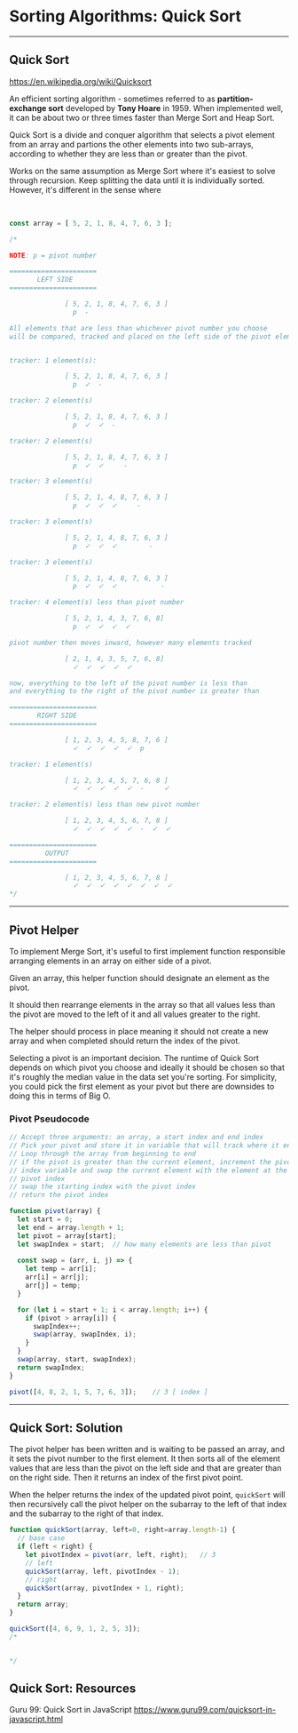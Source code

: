 # Sorting Algorithms: Quick Sort

---

## Quick Sort

<https://en.wikipedia.org/wiki/Quicksort>

An efficient sorting algorithm - sometimes referred to as **partition-exchange sort** developed by **Tony Hoare** in 1959. When implemented well, it can be about two or three times faster than Merge Sort and Heap Sort.

Quick Sort is a divide and conquer algorithm that selects a pivot element from an array and partions the other elements into two sub-arrays, according to whether they are less than or greater than the pivot.

Works on the same assumption as Merge Sort where it's easiest to solve through recursion. Keep splitting the data until it is individually sorted. However, it's different in the sense where

</br>

```js
const array = [ 5, 2, 1, 8, 4, 7, 6, 3 ];

/*

NOTE: p = pivot number

======================
       LEFT SIDE
======================

              [ 5, 2, 1, 8, 4, 7, 6, 3 ]
                p  -

All elements that are less than whichever pivot number you choose
will be compared, tracked and placed on the left side of the pivot element.


tracker: 1 element(s):

              [ 5, 2, 1, 8, 4, 7, 6, 3 ]
                p  ✓  -

tracker: 2 element(s)

              [ 5, 2, 1, 8, 4, 7, 6, 3 ]
                p  ✓  ✓  -

tracker: 2 element(s)

              [ 5, 2, 1, 8, 4, 7, 6, 3 ]
                p  ✓  ✓     -

tracker: 3 element(s)

              [ 5, 2, 1, 4, 8, 7, 6, 3 ]
                p  ✓  ✓  ✓     -

tracker: 3 element(s)

              [ 5, 2, 1, 4, 8, 7, 6, 3 ]
                p  ✓  ✓  ✓        -

tracker: 3 element(s)

              [ 5, 2, 1, 4, 8, 7, 6, 3 ]
                p  ✓  ✓  ✓           -

tracker: 4 element(s) less than pivot number

              [ 5, 2, 1, 4, 3, 7, 6, 8]
                p  ✓  ✓  ✓  ✓

pivot number then moves inward, however many elements tracked

              [ 2, 1, 4, 3, 5, 7, 6, 8]
                ✓  ✓  ✓  ✓  ✓

now, everything to the left of the pivot number is less than
and everything to the right of the pivot number is greater than

======================
       RIGHT SIDE
======================

              [ 1, 2, 3, 4, 5, 8, 7, 6 ]
                ✓  ✓  ✓  ✓  ✓  p

tracker: 1 element(s)

              [ 1, 2, 3, 4, 5, 7, 6, 8 ]
                ✓  ✓  ✓  ✓  ✓  -     ✓

tracker: 2 element(s) less than new pivot number

              [ 1, 2, 3, 4, 5, 6, 7, 8 ]
                ✓  ✓  ✓  ✓  ✓  -  ✓  ✓

======================
         OUTPUT
======================

              [ 1, 2, 3, 4, 5, 6, 7, 8 ]
                ✓  ✓  ✓  ✓  ✓  ✓  ✓  ✓
*/
```

---

## Pivot Helper

To implement Merge Sort, it's useful to first implement  function responsible arranging elements in an array on either side of a pivot.

Given an array, this helper function should designate an element as the pivot.

It should then rearrange elements in the array so that all values less than the pivot are moved to the left of it and all values greater to the right.

The helper should process in place meaning it should not create a new array and when completed should return the index of the pivot.

Selecting a pivot is an important decision. The runtime of Quick Sort depends on which pivot you choose and ideally it should be chosen so that it's roughly the median value in the data set you're sorting. For simplicity, you could pick the first element as your pivot but there are downsides to doing this in terms of Big O.

### Pivot Pseudocode

```js
// Accept three arguments: an array, a start index and end index
// Pick your pivot and store it in variable that will track where it ends
// Loop through the array from beginning to end
// if the pivot is greater than the current element, increment the pivot
// index variable and swap the current element with the element at the
// pivot index
// swap the starting index with the pivot index
// return the pivot index
```

```js
function pivot(array) {
  let start = 0;
  let end = array.length + 1;
  let pivot = array[start];
  let swapIndex = start;  // how many elements are less than pivot
  
  const swap = (arr, i, j) => {
    let temp = arr[i];
    arr[i] = arr[j];
    arr[j] = temp;
  }

  for (let i = start + 1; i < array.length; i++) {
    if (pivot > array[i]) {
      swapIndex++;
      swap(array, swapIndex, i);
    }
  }
  swap(array, start, swapIndex);
  return swapIndex;
}

pivot([4, 8, 2, 1, 5, 7, 6, 3]);    // 3 [ index ]
```

---

## Quick Sort: Solution

The pivot helper has been written and is waiting to be passed an array,
and it sets the pivot number to the first element. It then sorts all of the element values
that are less than the pivot on the left side and that are greater than on the right side.
Then it returns an index of the first pivot point.

When the helper returns the index of the updated pivot point, `quickSort` will then
recursively call the pivot helper on the subarray to the left of that index
and the subarray to the right of that index.

```js
function quickSort(array, left=0, right=array.length-1) {
  // base case
  if (left < right) {
    let pivotIndex = pivot(arr, left, right);   // 3
    // left
    quickSort(array, left, pivotIndex - 1);
    // right
    quickSort(array, pivotIndex + 1, right);
  }
  return array;
}

quickSort([4, 6, 9, 1, 2, 5, 3]);
/*


*/
```



## Quick Sort: Resources

Guru 99: Quick Sort in JavaScript
<https://www.guru99.com/quicksort-in-javascript.html>
